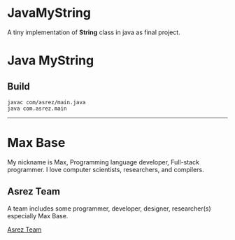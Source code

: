 # JavaMyString

A tiny implementation of **String** class in java as final project.

# Java MyString

## Build

```
javac com/asrez/main.java
java com.asrez.main
```

---------

# Max Base

My nickname is Max, Programming language developer, Full-stack programmer. I love computer scientists, researchers, and compilers.

## Asrez Team

A team includes some programmer, developer, designer, researcher(s) especially Max Base.

[Asrez Team](https://www.asrez.com/)
